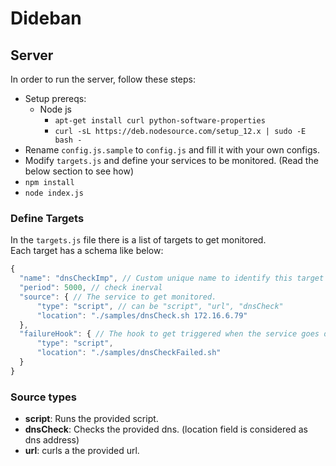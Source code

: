 # Dideban

## Server
In order to run the server, follow these steps:
- Setup prereqs:
  - Node js
    - `apt-get install curl python-software-properties`
    - `curl -sL https://deb.nodesource.com/setup_12.x | sudo -E bash -`
- Rename `config.js.sample` to `config.js` and fill it with your own configs.
- Modify `targets.js` and define your services to be monitored. (Read the below section to see how)
- `npm install`
- `node index.js`

### Define Targets
In the `targets.js` file there is a list of targets to get monitored.  
Each target has a schema like below:
```js
{
  "name": "dnsCheckImp", // Custom unique name to identify this target
  "period": 5000, // check inerval
  "source": { // The service to get monitored.
      "type": "script", // can be "script", "url", "dnsCheck"
      "location": "./samples/dnsCheck.sh 172.16.6.79"
  },
  "failureHook": { // The hook to get triggered when the service goes down.
      "type": "script",
      "location": "./samples/dnsCheckFailed.sh"
  } 
}
```
### Source types
- **script**: Runs the provided script.
- **dnsCheck**: Checks the provided dns. (location field is considered as dns address)
- **url**: curls a the provided url.
